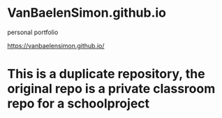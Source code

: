 # VanBaelenSimon.github.io
personal portfolio

https://vanbaelensimon.github.io/

# This is a duplicate repository, the original repo is a private classroom repo for a schoolproject
